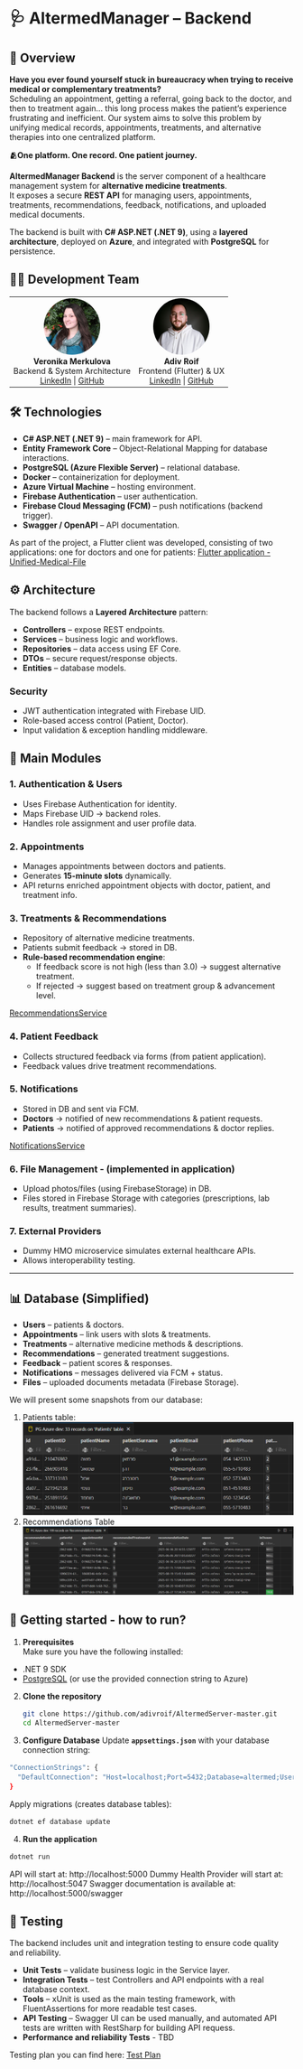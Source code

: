 # 🩺 AltermedManager – Backend

## 📌 Overview  
**Have you ever found yourself stuck in bureaucracy when trying to receive medical or complementary treatments?**  
Scheduling an appointment, getting a referral, going back to the doctor, and then to treatment again... this long process makes the patient’s experience frustrating and inefficient. Our system aims to solve this problem by unifying medical records, appointments, treatments, and alternative therapies into one centralized platform.

**🫂One platform. One record. One patient journey.**

**AltermedManager Backend** is the server component of a healthcare management system for **alternative medicine treatments**.  
It exposes a secure **REST API** for managing users, appointments, treatments, recommendations, feedback, notifications, and uploaded medical documents.  

The backend is built with **C# ASP.NET (.NET 9)**, using a **layered architecture**, deployed on **Azure**, and integrated with **PostgreSQL** for persistence.  

## 👩‍💻 Development Team

<table>
  <tr>
    <td align="center">
      <a href="https://www.linkedin.com/in/veronikamerkulova-software/">
        <img src="./docs/team/veronika.jpeg" width="100" style="border-radius:50%">
      </a><br>
      <b>Veronika Merkulova</b><br>
      Backend & System Architecture<br>
      <a href="https://www.linkedin.com/in/veronikamerkulova-software/">LinkedIn</a> |
      <a href="https://github.com/VeroniMe">GitHub</a>
    </td>
    <td align="center">
      <a href="https://www.linkedin.com/in/adiv-roif-418bb3270/">
        <img src="./docs/team/adiv.jpg" width="100" style="border-radius:50%">
      </a><br>
      <b>Adiv Roif</b><br>
      Frontend (Flutter) & UX<br>
      <a href="https://www.linkedin.com/in/adiv-roif-418bb3270/">LinkedIn</a> |
      <a href="https://github.com/adivroif">GitHub</a>
    </td>
  </tr>
</table>


## 🛠️ Technologies

- **C# ASP.NET (.NET 9)** – main framework for API.  
- **Entity Framework Core** – Object-Relational Mapping for database interactions.  
- **PostgreSQL (Azure Flexible Server)** – relational database.  
- **Docker** – containerization for deployment.  
- **Azure Virtual Machine** – hosting environment.  
- **Firebase Authentication** – user authentication.  
- **Firebase Cloud Messaging (FCM)** – push notifications (backend trigger).  
- **Swagger / OpenAPI** – API documentation.  

As part of the project, a Flutter client was developed, consisting of two applications: one for doctors and one for patients:
[Flutter application - Unified-Medical-File](https://github.com/adivroif/Unified_Medical_File)

## ⚙️ Architecture

The backend follows a **Layered Architecture** pattern:

- **Controllers** – expose REST endpoints.  
- **Services** – business logic and workflows.  
- **Repositories** – data access using EF Core.  
- **DTOs** – secure request/response objects.  
- **Entities** – database models.  

### Security
- JWT authentication integrated with Firebase UID.  
- Role-based access control (Patient, Doctor).  
- Input validation & exception handling middleware.  

## 📂 Main Modules

### 1. Authentication & Users
- Uses Firebase Authentication for identity.  
- Maps Firebase UID → backend roles.  
- Handles role assignment and user profile data.  

### 2. Appointments
- Manages appointments between doctors and patients.  
- Generates **15-minute slots** dynamically.  
- API returns enriched appointment objects with doctor, patient, and treatment info.  

### 3. Treatments & Recommendations
- Repository of alternative medicine treatments.  
- Patients submit feedback → stored in DB.  
- **Rule-based recommendation engine**:  
  - If feedback score is not high (less than 3.0) → suggest alternative treatment.  
  - If rejected → suggest based on treatment group & advancement level.
  
[RecommendationsService](./Services/RecommendationService.cs)

### 4. Patient Feedback
- Collects structured feedback via forms (from patient application).  
- Feedback values drive treatment recommendations.  

### 5. Notifications
- Stored in DB and sent via FCM.  
- **Doctors** → notified of new recommendations & patient requests.  
- **Patients** → notified of approved recommendations & doctor replies. 
 
[NotificationsService](.Services/NotificationsService.cs)

### 6. File Management - (implemented in application)
- Upload photos/files (using FirebaseStorage) in DB.  
- Files stored in Firebase Storage with categories (prescriptions, lab results, treatment summaries).  

### 7. External Providers
- Dummy HMO microservice simulates external healthcare APIs.  
- Allows interoperability testing.  

---

## 📊 Database (Simplified)

- **Users** – patients & doctors.  
- **Appointments** – link users with slots & treatments.  
- **Treatments** – alternative medicine methods & descriptions.  
- **Recommendations** – generated treatment suggestions.  
- **Feedback** – patient scores & responses.  
- **Notifications** – messages delivered via FCM + status.  
- **Files** – uploaded documents metadata (Firebase Storage).  

We will present some snapshots from our database:
1. Patients table:
![Patients Table from PostgreSQL](./docs/images/patients.png)
2. Recommendations Table
![Recommendations Table from PostgreSQL](./docs/images/recommendations.png)

## 🚀 Getting started - how to run?

1. **Prerequisites**  
Make sure you have the following installed:

-   .NET 9 SDK    
-   [PostgreSQL](https://www.postgresql.org/download/) (or use the provided connection string to Azure)
2. **Clone the repository**
   ```bash
   git clone https://github.com/adivroif/AltermedServer-master.git
   cd AltermedServer-master
3. **Configure Database**
Update **`appsettings.json`** with your database connection string:

```bash
"ConnectionStrings": {
  "DefaultConnection": "Host=localhost;Port=5432;Database=altermed;Username=postgres;Password=yourpassword"
}
```
Apply migrations (creates database tables):
```bash
dotnet ef database update
```
4. **Run the application**
```bash
dotnet run
```
API will start at: http://localhost:5000
Dummy Health Provider will start at: http://localhost:5047
Swagger documentation is available at: http://localhost:5000/swagger

## 🧪 Testing

The backend includes unit and integration testing to ensure code quality and reliability.

- **Unit Tests** – validate business logic in the Service layer.
- **Integration Tests** – test Controllers and API endpoints with a real database context.  
- **Tools** – xUnit is used as the main testing framework, with FluentAssertions for more readable test cases.  
- **API Testing** – Swagger UI can be used manually, and automated API tests are written with RestSharp for building API requess.  
- **Performance and reliability Tests** - TBD

Testing plan you can find here:
[Test Plan](https://github.com/adivroif/AltermedServer-master/tree/master/Tests)

